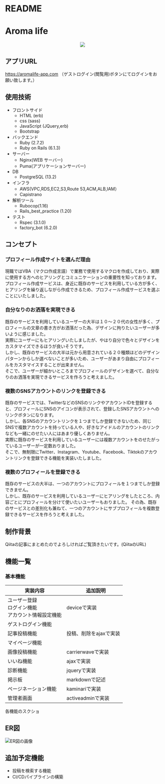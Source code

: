 
# README

# Aroma life
<div style="text-align: center;">
<img src="https://user-images.githubusercontent.com/76684941/121732405-31899880-cb2d-11eb-96d0-d5e647ed54b5.gif" width=“”>
</div>

## アプリURL

https://aromalife-app.com
（ゲストログイン(閲覧用)ボタンにてログインをお願い致します。）


## 使用技術

* フロントサイド
    * HTML (erb)
    * css (sass)
    * JavaScript (JQuery,erb)
    * Bootstrap 
* バックエンド
    * Ruby (2.7.2)
    * Ruby on Rails (6.1.3)
* サーバー
    * Nginx(WEB サーバー)
    * Puma(アプリケーションサーバー)
* DB
    * PostgreSQL (13.2)
* インフラ
    * AWS(VPC,RDS,EC2,S3,Route 53,ACM,ALB,IAM）
    * Capistrano
* 解析ツール
    * Rubocop(1.16)
    * Rails_best_practice (1.20)
* テスト
    * Rspec (3.1.0)
    * factory_bot (6.2.0)


##   コンセプト
### プロフィール作成サイトを選んだ理由
現職ではVBA（マクロ作成言語）で業務で使用するマクロを作成しており、実際に使用する方へのヒアリングとコミュニケーションの重要性を知っております。   
プロフィール作成サービスは、身近に既存のサービスを利用している方が多く、ヒアリングを繰り返しながら作成できるため、プロフィール作成サービスを選ぶことにいたしました。

###  自分なりのお洒落を実現できる
既存のサービスを利用しているユーザーの大半は１０～２０代の女性が多く、プロフィールの文章の書き方がお洒落だった為、デザインに拘りたいユーザーが多いように感じました。  
実際にユーザーにもヒアリングいたしましたが、やはり自分で色々とデザインをカスタマイズできるほうが良いそうです。  
しかし、既存のサービスの大半は元から用意されている２０種類ほどのデザインパターンからしか選べないことが多いため、ユーザーがあまり自由にプロフィールをカスタマイスすることが出来ません。   
そこで、ユーザーが細かいところまでプロフィールのデザインを選べて、自分なりのお洒落を実現できるサービスを作ろうと考えました。  

###  複数のSNSアカウントのリンクを登録できる
既存のサービスでは、TwitterなどのSNSのリンクやアカウントIDを登録すると、プロフィールにSNSのアイコンが表示されて、登録したSNSアカウントへのリンクボタンになります。    
しかし、各SNSのアカウントリンクを１つまでしか登録できないため、同じSNSで複数アカウントを持っている人や、好きなアイドルのアカウントのリンクなども一緒にのせたい人にはあまり優しくありません。  
実際に既存のサービスを利用しているユーザーには複数アカウントをのせたがっているユーザーが一定数おりました。  
そこで、無制限にTwitter、Instagram、Youtube、Facebook、Tiktokのアカウントリンクを登録できる機能を実装いたしました。  

###  複数のプロフィールを登録できる
既存のサービスの大半は、一つのアカウントにプロフィールを１つまでしか登録できません。  
しかし、既存のサービスを利用しているユーザーにヒアリングをしたところ、内容ごとにプロフィールを分けて使いたいユーザーもおりました。
その為、既存のサービスとの差別化も兼ねて、一つのアカウントにサブプロフィールを複数登録できるサービスを作ろうと考えました。

## 制作背景
Qiitaの記事にまとめたのでよろしければご覧頂きたいです。(QiitaのURL)

##  機能一覧

### 基本機能
|  実装内容  |　追加説明  |
| ---- | ---- |
|  ユーザー登録<br>ログイン機能<br>アカウント情報設定機能  |  deviceで実装  |
|  ゲストログイン機能  |    |
| 記事投稿機能 | 投稿、削除をajaxで実装 |
| マイページ機能 | |
| 画像投稿機能 | carrierwaveで実装 |
| いいね機能 | ajaxで実装 |
|  診断機能  | jqueryで実装 |
| 掲示板 | markdownで記述 |
|  ページネーション機能 |  kaminariで実装  |
|  管理者画面  |  activeadminで実装  |


各機能のスクショ

## ER図
![ER図の画像]()


## 追加予定機能
- 投稿を検索する機能
- CI/CDパイプラインの構築
